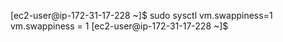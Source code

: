 [ec2-user@ip-172-31-17-228 ~]$ sudo  sysctl vm.swappiness=1
vm.swappiness = 1
[ec2-user@ip-172-31-17-228 ~]$
